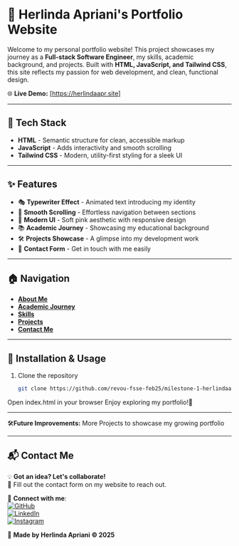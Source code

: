# 🌸 Herlinda Apriani's Portfolio Website

Welcome to my personal portfolio website! This project showcases my journey as a **Full-stack Software Engineer**, my skills, academic background, and projects. Built with **HTML, JavaScript, and Tailwind CSS**, this site reflects my passion for web development, and clean, functional design.  

🌐 **Live Demo:** [https://herlindaapr.site]  

---

## 🎨 Tech Stack

- **HTML** - Semantic structure for clean, accessible markup  
- **JavaScript** - Adds interactivity and smooth scrolling  
- **Tailwind CSS** - Modern, utility-first styling for a sleek UI  

---

## ✨ Features

- 🎭 **Typewriter Effect** - Animated text introducing my identity  
- 🌊 **Smooth Scrolling** - Effortless navigation between sections  
- 🎨 **Modern UI** - Soft pink aesthetic with responsive design  
- 📚 **Academic Journey** - Showcasing my educational background  
- 🛠️ **Projects Showcase** - A glimpse into my development work  
- 📩 **Contact Form** - Get in touch with me easily  

---

## 🏠 Navigation

- **[About Me](#about)**
- **[Academic Journey](#academic)**
- **[Skills](#skills)**
- **[Projects](#projects)**
- **[Contact Me](#contact)**

---

## 🚀 Installation & Usage

1. Clone the repository  
   ```bash
   git clone https://github.com/revou-fsse-feb25/milestone-1-herlindaapr.git
Open index.html in your browser
Enjoy exploring my portfolio!🎉

---

🛠**Future Improvements:** More Projects to showcase my growing portfolio

---

## 📬 Contact Me

💡 **Got an idea? Let's collaborate!**  
📝 Fill out the contact form on my website to reach out.

🔗 **Connect with me**:  
[![GitHub](https://img.shields.io/badge/GitHub-000?logo=github&style=for-the-badge)](https://github.com/herlindaapr)  
[![LinkedIn](https://img.shields.io/badge/LinkedIn-0077B5?logo=linkedin&style=for-the-badge)](https://www.linkedin.com/in/herlindaapr)  
[![Instagram](https://img.shields.io/badge/Instagram-E4405F?logo=instagram&style=for-the-badge)](https://www.instagram.com/herlindaapr)  

📅 **Made by Herlinda Apriani &copy; 2025**  
